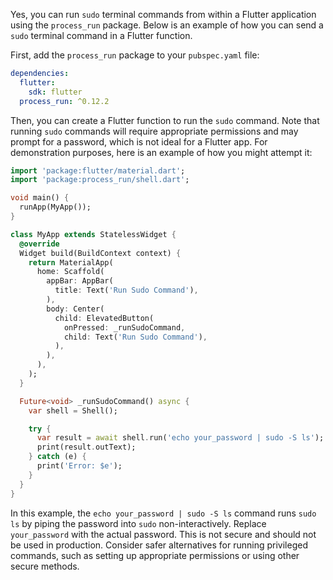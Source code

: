 Yes, you can run `sudo` terminal commands from within a Flutter application using the `process_run` package. Below is an example of how you can send a `sudo` terminal command in a Flutter function.

First, add the `process_run` package to your `pubspec.yaml` file:

```yaml name=pubspec.yaml
dependencies:
  flutter:
    sdk: flutter
  process_run: ^0.12.2
```

Then, you can create a Flutter function to run the `sudo` command. Note that running `sudo` commands will require appropriate permissions and may prompt for a password, which is not ideal for a Flutter app. For demonstration purposes, here is an example of how you might attempt it:

```dart name=main.dart
import 'package:flutter/material.dart';
import 'package:process_run/shell.dart';

void main() {
  runApp(MyApp());
}

class MyApp extends StatelessWidget {
  @override
  Widget build(BuildContext context) {
    return MaterialApp(
      home: Scaffold(
        appBar: AppBar(
          title: Text('Run Sudo Command'),
        ),
        body: Center(
          child: ElevatedButton(
            onPressed: _runSudoCommand,
            child: Text('Run Sudo Command'),
          ),
        ),
      ),
    );
  }

  Future<void> _runSudoCommand() async {
    var shell = Shell();

    try {
      var result = await shell.run('echo your_password | sudo -S ls'); // Example command
      print(result.outText);
    } catch (e) {
      print('Error: $e');
    }
  }
}
```

In this example, the `echo your_password | sudo -S ls` command runs `sudo ls` by piping the password into `sudo` non-interactively. Replace `your_password` with the actual password. This is not secure and should not be used in production. Consider safer alternatives for running privileged commands, such as setting up appropriate permissions or using other secure methods.
